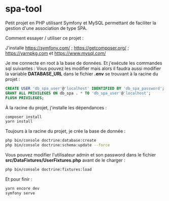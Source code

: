 # spa-tool

Petit projet en PHP utilisant Symfony et MySQL permettant de faciliter la gestion d'une association de type SPA.

Comment essayer / utiliser ce projet :

J'installe https://symfony.com/ ; https://getcomposer.org/ ; https://yarnpkg.com et https://www.mysql.com/

Je me connecte en root à la base de données.
Et j'exécute les commandes sql suivantes :
Vous pouvez les modifier mais alors il faudra aussi modifier la variable **DATABASE_URL** dans le fichier **.env** se trouvant à la racine du projet :

```sql
CREATE USER 'db_spa_user'@'localhost' IDENTIFIED BY 'db_spa_password';
GRANT ALL PRIVILEGES ON db_spa . * TO 'db_spa_user'@'localhost';
FLUSH PRIVILEGES;
```

À la racine du projet, j'installe les dépendances :

```sh
composer install
yarn install
```

Toujours à la racine du projet, je crée la base de donnée :

```sh
php bin/console doctrine:database:create
php bin/console doctrine:schema:update --force
```

Vous pouvez modifier l'utilisateur admin et son password dans le fichier **src/DataFixtures/UserFixtures.php** avant de le charger :

```sh
php bin/console doctrine:fixtures:load
```

Et pour finir :

```sh
yarn encore dev
symfony serve
```
